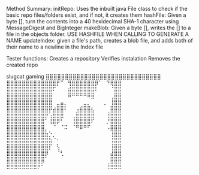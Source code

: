 Method Summary:
initRepo: Uses the inbuilt java File class to check if the basic repo files/folders exist, and if not, it creates them
hashFile: Given a byte [], turn the contents into a 40 hexidecimal SHA-1 character using MessageDigest and BigInteger
makeBlob: Given a byte [], writes the [] to a file in the objects folder. USE HASHFILE WHEN CALLING TO GENERATE A NAME
updateIndex: given a file's path, creates a blob file, and adds both of their name to a newline in the Index file

Tester functions:
Creates a repository
Verifies instalation
Removes the created repo

slugcat gaming
⣿⣿⣿⣿⣿⣿⣿⣿⣿⣿⣿⣿⣿⣿⣿⣿⣿⣿⣿⣿⣿⣿⣿⣿⣿⣿⣿⣿⣿⣿
⣿⣿⣿⣿⣿⣿⣿⣿⣿⣿⣿⣿⣿⡟⠉⠀⢻⣿⣿⣿⣿⣿⣿⡿⠁⠀⠙⢿⣿⣿
⣿⣿⣿⣿⣿⣿⣿⣿⣿⣿⣿⣿⠏⠀⠀⠀⣾⣿⣿⣿⣿⣿⣿⠇⠀⠀⠀⠈⣿⣿
⣿⣿⣿⣿⣿⣿⣿⣿⣿⣿⣿⣿⠀⠀⠀⠀⠿⠛⠛⠛⠛⠿⣿⠀⠀⠀⠀⢀⣿⣿
⣿⣿⣿⣿⣿⣿⣿⣿⣿⣿⣿⣿⠀⣀⣤⡀⠀⠀⠀⠀⣀⡀⠀⠀⠀⢀⠀⢸⣿⣿
⣿⣿⣿⣿⣿⣿⣿⣿⣿⣿⣿⡿⣴⣿⣿⠇⠀⠀⢠⣾⣿⣿⣆⠀⠀⠀⠀⣿⣿⣿
⣿⣿⣿⣿⣿⣿⣿⣿⣿⣿⡿⢡⣿⣿⣿⠀⠀⢀⣿⣿⣿⣿⣿⠀⠀⠀⢸⣿⣿⣿
⣿⣿⣿⣿⣿⣿⣿⣿⣿⣿⠁⢸⣿⡿⠃⠀⠀⢸⣿⣿⣿⣿⠏⠀⠀⠀⡘⣿⣿⣿
⣿⣿⣿⣿⣿⣿⣿⣿⣿⣿⡀⠀⠈⠀⠈⠭⠀⠈⠛⠿⠛⠋⠀⠀⠀⠀⠠⣿⣿⣿
⣿⣿⣿⣿⣿⣿⣿⣿⣿⣿⣷⡑⡀⠀⠀⠀⠀⠀⠀⠀⠀⠀⠀⠀⠀⠀⠀⢸⣿⣿
⣿⣿⣿⣿⣿⣿⣿⣿⣿⣿⣿⣷⠈⠂⠀⠀⠀⠀⠀⠀⠀⠀⠀⠀⠀⠀⠀⢸⣿⣿
⣿⣿⣿⣿⣿⣿⣿⣿⣿⣿⣿⡏⠀⢣⠀⠀⠀⠀⠀⠀⠀⠀⠀⠀⠀⠀⠀⢸⣿⣿
⣿⣿⣿⣿⣿⣿⣿⣿⣿⣿⡿⠀⠀⠈⢃⠀⠀⠀⠀⠀⠀⠀⠀⠀⠀⠀⠀⣼⣿⣿
⣿⣿⣿⣿⣿⣿⣿⣿⣿⣿⠁⠀⠀⠀⠀⠀⠀⠀⠀⠀⠀⠀⠀⠀⠀⠀⠀⣿⣿⣿
⣿⣿⣿⣿⣿⣿⣿⣿⡿⠃⠀⠀⠀⠀⠀⠀⠀⠀⠀⠀⠀⠀⠀⠀⠀⠀⢸⣿⣿⣿⠀⠀
